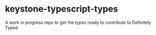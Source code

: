 # keystone-typescript-types
A work in progress repo to get the types ready to contribute to Definitely Typed.
